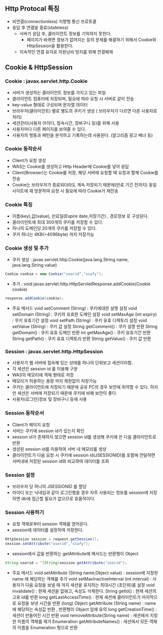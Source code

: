 ## Http Protocal 특징
- 비연결(connectionless) 지향형 통신 프로토콜
- 응답 후 연결을 종료(stateless)
  - 서버가 응답 후, 클라이언트 정보를 기억하지 못한다.
    - 페이지가 바뀌면 정보가 없어지는 등의 문제를 해결하기 위해서 Cookie와 HttpSession을 활용한다.
  - 지속적인 연결 유지로 자원낭비 방지를 위해 연결해제
## Cookie & HttpSession
### Cookie : javax.servlet.http.Cookie
- 서버가 생성하는 클라이언트 정보를 가지고 있는 파일
- 클라이언트 컴퓨터에 저장되며, 필요에 따라 요청 시 서버로 같이 전송
- key-value 형태로 구성되며 문자열 데이터
- 브라우저(클라이언트) 별로 별도의 쿠키가 생성 ( 브라우저가 다르면 다른 사용자로 처리)
- 세션관리(사용자 아이디, 접속시간, 장바구니 등)를 위해 사용
- 사용자마다 다른 페이지를 보여줄 수 있다.
- 사용자의 행동과 패턴을 분석하고 기록하는데 사용된다. (알고리즘 광고 배너 등)

### Cookie 동작순서
- Client가 요청 생성
- WAS는 Cookie를 생성하고 Http Header에 Cookie를 넣어 응답
- Client(Browser)는 Cookie를 저장, 해당 서버에 요청할 때 요청과 함께 Cookie를 전송
- Cookie는 브라우저가 종료되더라도 계속 저장되기 때문에(만료 기간 전까지) 동일 사이트에 재 방문하여 요청 시 필요에 따라 Cookie가 재전송

### Cookie 특징
- 이름(key),값(value), 만료일(Expire date,저장기간) , 경로정보 로 구성된다.
- 클라이언트에 최대 300개의 쿠키를 저장할 수 있다.
- 하나의 도메인당 20개의 쿠키를 저장할 수 있다.
- 쿠키 하나는 4KB(=4096byte) 까지 저장가능

### Cookie 생성 및 추가
- 쿠키 생성 : javax.servlet.http.Cookie(java.lang.String name, java.lang.String value)
```Java
Cookie cookie = new Cookie("userid","ssafy");
```
- 추가 : void javax.servlet.http.HttpServletResponse.addCookie(Cookie cookie)
```Java
response.addCookie(cookie);
```
- 주요 메서드
void setComment (String) : 쿠키에대한 설명 설정
void setDomain (String) : 쿠키의 유효한 도메인 설정
void setMaxAge (int expiry) : 쿠키 유효기간 설정
void setPath (String) : 쿠키 유효 디렉토리 설정
void setValue (String) : 쿠키 값 설정
String getComment() : 쿠키 설명 반환
String getDomain() : 쿠키 유효 도메인 반환
int getMaxAge() : 쿠키 유효기간 반환
String getPath() : 쿠키 유효 디렉토리 반환
String getValue() : 쿠키 값 반환

### Session : javax.servlet.http.HttpSession
- 사용자가 웹 서버에 접속해 있는 상태를 하나의 단위보고 세션이라함.
- 각 세션은 session id 를 이용해 구분
- WAS의 메모리에 객체 형태로 저장
- 메모리가 허용하는 용량 까지 제한없이 저장가능
- 쿠키는 클라이언트에 저장되기 때문에 공유 PC의 경우 보안에 취약할 수 있다. 하지만 세션은 서버에 저장되기 때문에 쿠키에 비해 보안이 좋다.
- 사용자(로그인)정보 및 장바구니 등에 사용

### Session 동작순서
- Client가 페이지 요청
- 서버는 쿠키에 session id가 있는지 확인
- session id가 존재하지 않으면 session id를 생성해 쿠키에 쓴 다음 클라이언트로 반환
- 생성된 session id를 이용하여 서버 내 메모리를 생성
- 클라이언트가 다음 요청 시 쿠키에 session id(JSESSIONID)를 포함에 전달하면 서버내에 저장된 session id와 비교하여 데이터를 조회

### Session 설정
- 브라우저 당 하나의 JSESSIONID 를 할당
- 아이디 또는 닉네임과 같이 로그인했을 경우 자주 사용되는 정보를 session에 저장하면 db에 접근할 필요가 없으므로 효율적이다.

### Session 사용하기
- 요청 객체로부터 session 객체를 얻어온다.
- session에 데이터를 설정하여 저장한다.
```Java
HttpSession session = request.getSession();
session.setAttribute("userid","ssafy");
```
- session에서 값을 반환하는 getAttribute에 메서드는 반환형이 Object
```Java
String userid = '(String)session.getAttribute("userid");
```
- 주요 메서드
void setAttribute (String name,Object value) : session에 지정한 name 에 해당하는 객체를 추가
void setMaxInactiveInterval (int interval) : 사용자가 다음 요청을 보낼 때 까지 세션을 유지하는 최대시간 (초단위)를 설정
void invalidate() : 현재 세션을 없애고, 속성도 삭제한다.
String getId() : 현재 세션의 고유 id를 반환
long getLastAccessTime() : 현재 세션에 클라이언트가 마지막으로 요청을 보낸 시간을 반환 (long)
Object getAttribute (String name) : name에 해당하는 속성값 반환 , 반환형이 Object 임에 유의
long getCreationTime() : 세션이 만들어진 시간 반환
void removeAttribute(String name) : 세션에서 지정한 이름의 객체를 제거
Enumeration getAttributeNames() : 세션에서 모든 객체의 이름을 Enumeration 형으로 반환
